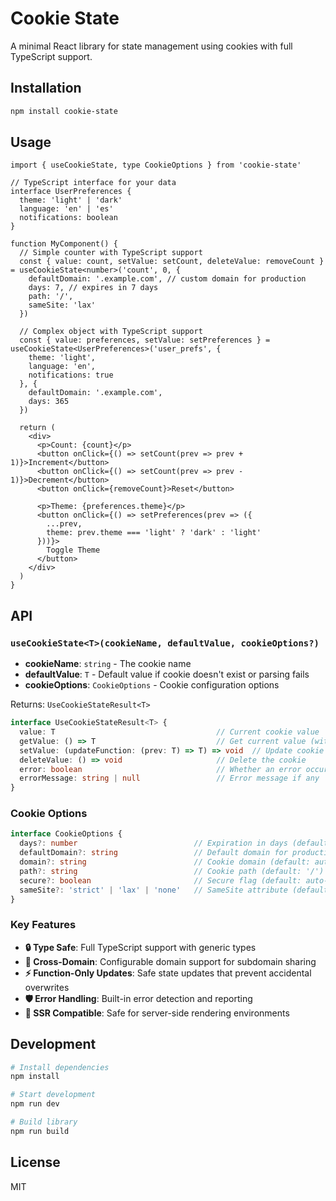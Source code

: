 # Cookie State

A minimal React library for state management using cookies with full TypeScript support.

## Installation

```bash
npm install cookie-state
```

## Usage

```tsx
import { useCookieState, type CookieOptions } from 'cookie-state'

// TypeScript interface for your data
interface UserPreferences {
  theme: 'light' | 'dark'
  language: 'en' | 'es'
  notifications: boolean
}

function MyComponent() {
  // Simple counter with TypeScript support
  const { value: count, setValue: setCount, deleteValue: removeCount } = useCookieState<number>('count', 0, {
    defaultDomain: '.example.com', // custom domain for production
    days: 7, // expires in 7 days
    path: '/',
    sameSite: 'lax'
  })

  // Complex object with TypeScript support  
  const { value: preferences, setValue: setPreferences } = useCookieState<UserPreferences>('user_prefs', {
    theme: 'light',
    language: 'en', 
    notifications: true
  }, {
    defaultDomain: '.example.com',
    days: 365
  })

  return (
    <div>
      <p>Count: {count}</p>
      <button onClick={() => setCount(prev => prev + 1)}>Increment</button>
      <button onClick={() => setCount(prev => prev - 1)}>Decrement</button>
      <button onClick={removeCount}>Reset</button>
      
      <p>Theme: {preferences.theme}</p>
      <button onClick={() => setPreferences(prev => ({ 
        ...prev, 
        theme: prev.theme === 'light' ? 'dark' : 'light' 
      }))}>
        Toggle Theme
      </button>
    </div>
  )
}
```

## API

### `useCookieState<T>(cookieName, defaultValue, cookieOptions?)`

- **cookieName**: `string` - The cookie name
- **defaultValue**: `T` - Default value if cookie doesn't exist or parsing fails  
- **cookieOptions**: `CookieOptions` - Cookie configuration options

Returns: `UseCookieStateResult<T>`

```typescript
interface UseCookieStateResult<T> {
  value: T                                    // Current cookie value
  getValue: () => T                           // Get current value (with error handling)
  setValue: (updateFunction: (prev: T) => T) => void  // Update cookie (function-only)
  deleteValue: () => void                     // Delete the cookie
  error: boolean                              // Whether an error occurred
  errorMessage: string | null                 // Error message if any
}
```

### Cookie Options

```typescript
interface CookieOptions {
  days?: number                          // Expiration in days (default: 365)
  defaultDomain?: string                 // Default domain for production (default: undefined)  
  domain?: string                        // Cookie domain (default: auto-determined)
  path?: string                          // Cookie path (default: '/')
  secure?: boolean                       // Secure flag (default: auto-detect based on protocol)
  sameSite?: 'strict' | 'lax' | 'none'   // SameSite attribute (default: 'lax')
}
```

### Key Features

- **🔒 Type Safe**: Full TypeScript support with generic types
- **🍪 Cross-Domain**: Configurable domain support for subdomain sharing  
- **⚡ Function-Only Updates**: Safe state updates that prevent accidental overwrites
- **🛡️ Error Handling**: Built-in error detection and reporting
- **🔄 SSR Compatible**: Safe for server-side rendering environments

## Development

```bash
# Install dependencies
npm install

# Start development
npm run dev

# Build library
npm run build
```

## License

MIT

